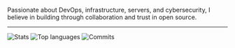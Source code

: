 Passionate about DevOps, infrastructure, servers, and cybersecurity, I believe in building through collaboration and trust in open source. 

------

![Stats](https://github-readme-streak-stats.herokuapp.com/?user=ZackaryW&theme=algolia&hide_border=true&nocache=true)
![Top languages](https://github-readme-stats.vercel.app/api/top-langs/?username=ZackaryW&layout=compact&theme=algolia&hide_border=true&langs_count=10)
![Commits](http://github-profile-summary-cards.vercel.app/api/cards/profile-details?username=ZackaryW&theme=algolia)
